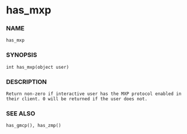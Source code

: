 # has_mxp

### NAME

    has_mxp

### SYNOPSIS

    int has_mxp(object user)

### DESCRIPTION

    Return non-zero if interactive user has the MXP protocol enabled in 
    their client. 0 will be returned if the user does not.

### SEE ALSO

    has_gmcp(), has_zmp()
